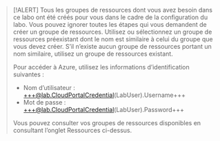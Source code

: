 > [!ALERT] Tous les groupes de ressources dont vous avez besoin dans ce labo ont été créés pour vous dans le cadre de la configuration du labo. Vous pouvez ignorer toutes les étapes qui vous demandent de créer un groupe de ressources. Utilisez ou sélectionnez un groupe de ressources préexistant dont le nom est similaire à celui du groupe que vous devez créer. S’il n’existe aucun groupe de ressources portant un nom similaire, utilisez un groupe de ressources existant.
>
> Pour accéder à Azure, utilisez les informations d’identification suivantes :
>
> - Nom d’utilisateur : +++@lab.CloudPortalCredential(LabUser).Username+++
> - Mot de passe : +++@lab.CloudPortalCredential(LabUser).Password+++
>
> Vous pouvez consulter vos groupes de ressources disponibles en consultant l’onglet Ressources ci-dessus.